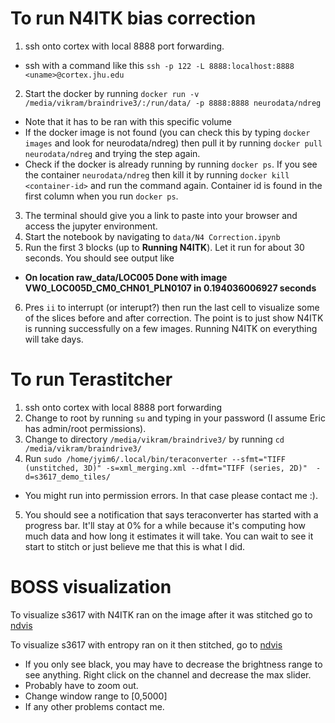 # To run N4ITK bias correction
1. ssh onto cortex with local 8888 port forwarding. 
  * ssh with a command like this `ssh -p 122 -L 8888:localhost:8888 <uname>@cortex.jhu.edu`
2. Start the docker by running `docker run -v /media/vikram/braindrive3/:/run/data/ -p 8888:8888 neurodata/ndreg` 
  * Note that it has to be ran with this specific volume
  * If the docker image is not found (you can check this by typing `docker images` and look for neurodata/ndreg) then pull it by running `docker pull neurodata/ndreg` and trying the step again.
  * Check if the docker is already running by running `docker ps`. If you see the container `neurodata/ndreg` then kill it by running `docker kill <container-id>` and run the command again. Container id is found in the first column when you run `docker ps`.
3. The terminal should give you a link to paste into your browser and access the jupyter environment. 
4. Start the notebook by navigating to `data/N4 Correction.ipynb`
5. Run the first 3 blocks (up to **Running N4ITK**). Let it run for about 30 seconds. You should see output like 
  * **On location raw_data/LOC005
    Done with image VW0_LOC005D_CM0_CHN01_PLN0107 in 0.194036006927 seconds**
6. Pres `ii` to interrupt (or interupt?) then run the last cell to visualize some of the slices before and after correction. The point is to just show N4ITK is running successfully on a few images. Running N4ITK on everything will take days. 

# To run Terastitcher
1. ssh onto cortex with local 8888 port forwarding
2. Change to root by running `su` and typing in your password (I assume Eric has admin/root permissions). 
3. Change to directory `/media/vikram/braindrive3/` by running `cd /media/vikram/braindrive3/` 
4. Run `sudo /home/jyim6/.local/bin/teraconverter --sfmt="TIFF (unstitched, 3D)" -s=xml_merging.xml --dfmt="TIFF (series, 2D)"  -d=s3617_demo_tiles/` 
  * You might run into permission errors. In that case please contact me :). 
5. You should see a notification that says teraconverter has started with a progress bar. It'll stay at 0% for a while because it's 
computing how much data and how long it estimates it will take. You can wait to see it start to stitch or just believe me that this
is what I did. 

# BOSS visualization
To visualize s3617 with N4ITK ran on the image after it was stitched go to [ndvis](https://viz.boss.neurodata.io/#!{'layers':{'s3617_res4':{'type':'image'_'source':'boss://https://api.boss.neurodata.io/bias_corrections/s3617_corrected_res4/s3617_res4?window=0,10000'_'max':0.14}_'s3617_scale_025_fwhm_0100':{'type':'image'_'source':'boss://https://api.boss.neurodata.io/bias_corrections/s3617_corrected_res4/s3617_scale_025_fwhm_0100?window=0,10000'_'opacity':0.5_'color':1}}_'navigation':{'pose':{'position':{'voxelSize':[9360_9360_5000]_'voxelCoordinates':[461_655.5_649]}}_'zoomFactor':20000}})

To visualize s3617 with entropy ran on it then stitched, go to [ndvis](https://auth.boss.neurodata.io/auth/realms/BOSS/protocol/openid-connect/auth?client_id=endpoint&redirect_uri=https%3A%2F%2Fviz.boss.neurodata.io%2F%3Fredirect_fragment%3D!%257B%27layers%27%253A%257B%27Ch0_daniel_bias_corrected%27%253A%257B%27type%27%253A%27image%27_%27source%27%253A%27boss%253A%252F%252Fhttps%253A%252F%252Fapi.boss.neurodata.io%252Fbias_corrections%252Fs3617_daniel_bias_corrected%252FCh0_daniel_bias_corrected%253Fwindow%253D0%252C250%27%257D%257D_%27navigation%27%253A%257B%27pose%27%253A%257B%27position%27%253A%257B%27voxelSize%27%253A%255B585_585_5000%255D_%27voxelCoordinates%27%253A%255B16004.8955078125_12830.9375_619%255D%257D%257D_%27zoomFactor%27%253A18524.190766443455%257D%257D&state=b16d4b6a-239e-4b3e-8ddf-ebc42d3bc1ee&nonce=fecc76b8-995a-4fc9-8ca6-0f687cdc2597&response_mode=query&response_type=code)

* If you only see black, you may have to decrease the brightness range to see anything. Right click on the channel and decrease the max slider.
* Probably have to zoom out.
* Change window range to [0,5000]
* If any other problems contact me.
